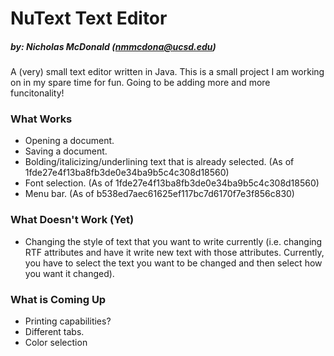 # NuText Text Editor
##### by: Nicholas McDonald (<nmmcdona@ucsd.edu>)
A (very) small text editor written in Java. This is a small project I am working on in my spare time for fun. Going to be adding more and more funcitonality!

### What Works
+ Opening a document.
+ Saving a document.
+ Bolding/italicizing/underlining text that is already selected. (As of 1fde27e4f13ba8fb3de0e34ba9b5c4c308d18560)
+ Font selection. (As of 1fde27e4f13ba8fb3de0e34ba9b5c4c308d18560)
+ Menu bar. (As of b538ed7aec61625ef117bc7d6170f7e3f856c830)

### What Doesn't Work (Yet)
+ Changing the style of text that you want to write currently (i.e. changing RTF attributes and have it write new text with those attributes. Currently, you have to select the text you want to be changed and then select how you want it changed).

### What is Coming Up
+ Printing capabilities?
+ Different tabs.
+ Color selection
